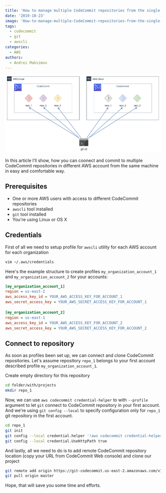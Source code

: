 ```yaml
---
title: 'How to manage multiple CodeCommit repositories from the single machine'
date: '2019-10-23'
image: 'How-to-manage-multiple-CodeCommit-repositories-from-the-single-machine.png'
tags:
  - codecommit
  - git
  - awscli
categories:
  - AWS
authors:
  - Andrei Maksimov
---
```

![How to manage multiple CodeCommit repositories from the single machine](How-to-manage-multiple-CodeCommit-repositories-from-the-single-machine.png)

In this article I’ll show, how you can coonect and commit to multiple CodeCommit repositories in different AWS account from the same machine in easy and comfortable way.

## Prerequisites

* One or more AWS users with access to different CodeCommit repositories
* `awscli` tool installed
* `git` tool installed
* You're using Linux or OS X

## Credentials

First of all we need to setup profile for `awscli` utility for each AWS account for each organization

```sh
vim ~/.aws/credentials
```

Here's the example structure to create profiles `my_organization_account_1` and `my_organization_account_2` for your accounts:

```ini
[my_organization_account_1]
region = us-east-2
aws_access_key_id = YOUR_AWS_ACCESS_KEY_FOR_ACCOUNT_1
aws_secret_access_key = YOUR_AWS_SECRET_ACCESS_KEY_FOR_ACCOUNT_1

[my_organization_account_2]
region = us-east-1
aws_access_key_id = YOUR_AWS_ACCESS_KEY_FOR_ACCOUNT_2
aws_secret_access_key = YOUR_AWS_SECRET_ACCESS_KEY_FOR_ACCOUNT_2
```

## Connect to repository

As soon as profiles been set up, we can connect and clone CodeCommit repositories. Let's assume repository `repo_1` belongs to your first account described profile `my_organization_account_1`. 

Create empty directory for this repository

```sh
cd folder/with/projects
mkdir repo_1
```

Now, we can use `aws codecommit credential-helper` to with `--profile` argument to let `git` connect to CodeCommit repository in your first account. And we're using `git config --local` to specify configuration only for `repo_1` git repository in the first account.

```sh
cd repo_1
git init
git config --local credential.helper '!aws codecommit credential-helper --profile my_organization_account_1 $@'
git config --local credential.UseHttpPath true
```

And lastly, all we need to do is to add remote CodeCommit repository location (copy your URL from CodeCommit Web console) and clone our project

```sh
git remote add origin https://git-codecommit.us-east-2.amazonaws.com/v1/repos/my_repository
git pull origin master
```

Hope, that will save you some time and efforts. 
